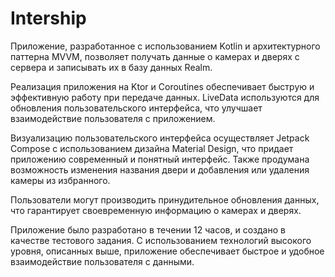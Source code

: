 # Intership
<p>Приложение, разработанное с использованием Kotlin и архитектурного паттерна MVVM, позволяет получать данные о камерах и дверях с сервера и записывать их в базу данных Realm.

Реализация приложения на Ktor и Coroutines обеспечивает быструю и эффективную работу при передаче данных. LiveData используются для обновления пользовательского интерфейса, что улучшает взаимодействие пользователя с приложением.

Визуализацию пользовательского интерфейса осуществляет Jetpack Compose с использованием дизайна Material Design, что придает приложению современный и понятный интерфейс. Также продумана возможность изменения названия двери и добавления или удаления камеры из избранного.

Пользователи могут производить принудительное обновления данных, что гарантирует своевременную информацию о камерах и дверях.

Приложение было разработано в течении 12 часов, и создано в качестве тестового задания. С использованием технологий высокого уровня, описанных выше, приложение обеспечивает быстрое и удобное взаимодействие пользователя с данными.</p>
